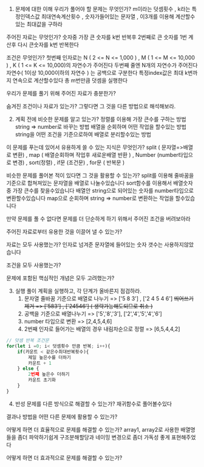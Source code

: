 1. 문제에 대한 이해
우리가 풀어야 할 문제는 무엇인가?
   m이라는 덧셈횟수 , k라는 특정인덱스값 최대연속계산횟수 , 숫자가들어있는 문자열 , 이3개를 이용해 계산할수있는 최대값을 구하라

주어진 자료는 무엇인가?
    숫자중 가장 큰 숫자를 k번 반복후
    2번째로 큰 숫자를 1번 계산후
    다시 큰숫자를 k번 반복한다

조건은 무엇인가?
    첫번째 인자로는 N ( 2 <= N <= 1,000 ) , M ( 1 <= M <= 10,000 ) , K ( 1 <= K <= 10,000)의 자연수가 주어진다
    두번째 줄엔 N개의 자연수가 주어진다 자연수( 1이상 10,000이하의 자연수 ) 는 공백으로 구분한다
    특정index값은 최대 k번까지 연속으로 계산할수있다
    총 m번만큼 덧셈을 실행한다

우리가 문제를 풀기 위해 주어진 자료가 충분한가?

숨겨진 조건이나 자료가 있는가? 그렇다면 그 것을 다른 방법으로 해석해보라.

2. 계획
전에 비슷한 문제를 알고 있는가?
   정렬를 이용해 가장 큰수를 구하는 방법
   string => number로 바꾸는 방법
   배열을 순회하며 어떤 작업을 할수있는 방법
   string을 어떤 조건을 기준으로하여 배열로 분리할수있는 방법

이 문제를 푸는데 있어서 유용하게 쓸 수 있는 지식은 무엇인가?
    split ( 문자열=>배열로 변환) , map ( 배열순회하며 작업후 새로운배열 반환 ) , Number (number타입으로 변경) , sort(정렬) , if문 (조건문) , for문 ( 반복문 )

비슷한 문제를 풀어본 적이 있다면 그 것을 활용할 수 있는가?
    split를 이용해 줄바꿈을 기준으로 합쳐져있는 문자열을 배열로 나눌수있습니다
    sort함수를 이용해서 배열숫자중 가장 큰수를 찾을수있습니다
    배열안 string으로 되어있는 숫자를 number타입으로 변환할수있습니다
    map으로 순회하며 string => number로 변환하는 작업을 할수있습니다

만약 문제를 풀 수 없다면 문제를 더 단순하게 하기 위해서 주어진 조건을 버려보아라

주어진 자료로부터 유용한 것을 이끌어 낼 수 있는가?

자료는 모두 사용했는가?
    인자로 넘겨준 문자열에 들어있는 숫자 갯수는 사용하지않았습니다

조건을 모두 사용했는가?

문제에 포함된 핵심적인 개념은 모두 고려했는가?

3. 실행
풀이 계획을 실행하고, 각 단계가 올바른지 점검하라. 
   1. 문자열 줄바꿈 기준으로 배열로 나누기 => ['5 8 3'] , ['2 4 5 4 6']
   ~~띄어쓰기제거 => ['583'] , ['24546'] ( 생략가능해도되므로 취소 )~~ 
   2. 공백을 기준으로 배열나누기 => ['5','8','3'], ['2','4','5','4','6'] 
   3. number 타입으로 변환 => [2,4,5,4,6] 
   4. 2번째 인자로 들어가는 배열의 경우 내림차순으로 정렬 => [6,5,4,4,2]

```javascript
// 덧셈 반복 조건문
for(let i =0; i< 덧셈횟수 만큼 반복; i++){
    if(카운트 < 같은수최대반복횟수){
        제일 높은수를 더하기
        카운트 + 1
    } else {
        2번째 높은수 더하기
        카운트 초기화
    }
}
```

4. 반성
문제를 다른 방식으로 해결할 수 있는가?
    재귀함수로 풀어볼수있다

결과나 방법을 어떤 다른 문제에 활용할 수 있는가?

어떻게 하면 더 효율적으로 문제를 해결할 수 있는가?
    array1, array2로 사용한 배열명들을 좀더 파악하기쉽게 구조분해할당과 네이밍 변경으로 좀더 가독성 좋게 표현해주었다

어떻게 하면 더 효과적으로 문제를 해결할 수 있는가?
